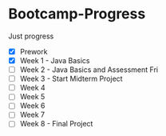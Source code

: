 # Bootcamp-Progress
Just progress 

- [x] Prework
- [x] Week 1 - Java Basics
- [ ] Week 2 - Java Basics and Assessment Fri
- [ ] Week 3 - Start Midterm Project
- [ ] Week 4
- [ ] Week 5
- [ ] Week 6
- [ ] Week 7
- [ ] Week 8 - Final Project
